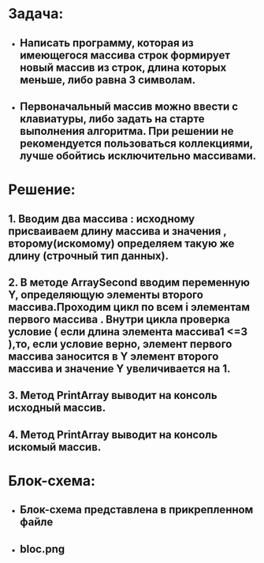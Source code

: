 
# Задача: 
* ## Написать программу, которая из имеющегося массива строк формирует новый массив из строк, длина которых меньше, либо равна 3 символам. 
 
 * ##  Первоначальный массив можно ввести с клавиатуры, либо задать на старте выполнения алгоритма. При решении не рекомендуется пользоваться коллекциями, лучше обойтись исключительно массивами.

# Решение:
## 1. Вводим два массива : исходному присваиваем длину массива и значения , второму(искомому) определяем такую  же длину (строчный тип данных). 
## 2. В методе ArraySecond вводим переменную Y, определяющую элементы второго массива.Проходим цикл по всем i  элементам первого массива . Внутри цикла проверка условие ( если длина элемента массива1 <=3 ),то, если условие верно, элемент первого массива заносится в Y элемент второго массива и значение Y увеличивается на 1.
## 3. Метод PrintArray выводит на консоль исходный массив.
## 4. Метод PrintArray выводит на консоль искомый массив.

# Блок-схема:
* ## Блок-схема представлена в прикрепленном файле 
* ## bloc.png
